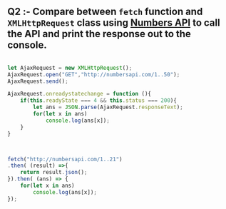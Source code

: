 ## Q2 :- Compare between `fetch` function and `XMLHttpRequest` class using [Numbers API](http://numbersapi.com) to call the API and print the response out to the console.


```js 

let AjaxRequest = new XMLHttpRequest();
AjaxRequest.open("GET","http://numbersapi.com/1..50");
AjaxRequest.send();

AjaxRequest.onreadystatechange = function (){
	if(this.readyState === 4 && this.status === 200){
		let ans = JSON.parse(AjaxRequest.responseText);
		for(let x in ans)
			console.log(ans[x]);	
	}
}



fetch("http://numbersapi.com/1..21")
.then( (result) =>{
 	return result.json();
}).then( (ans) => {
	for(let x in ans)
		console.log(ans[x]);
});

```